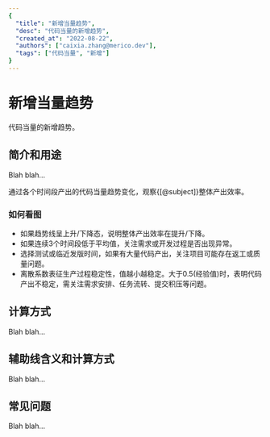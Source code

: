 ```yaml
---
{
  "title": "新增当量趋势",
  "desc": "代码当量的新增趋势",
  "created_at": "2022-08-22",
  "authors": ["caixia.zhang@merico.dev"],
  "tags": ["代码当量", "新增"]
}
---
```

# 新增当量趋势

代码当量的新增趋势。

## 简介和用途

Blah blah...

<div data-section="abstract">

通过各个时间段产出的代码当量趋势变化，观察{[@subject]}整体产出效率。

<div data-section="how-to-read-chart">

### 如何看图

- 如果趋势线呈上升/下降态，说明整体产出效率在提升/下降。
- 如果连续3个时间段低于平均值，关注需求或开发过程是否出现异常。
- 选择测试或临近发版时间，如果有大量代码产出，关注项目可能存在返工或质量问题。
- 离散系数表征生产过程稳定性，值越小越稳定。大于0.5(经验值)时，表明代码产出不稳定，需关注需求安排、任务流转、提交积压等问题。

</div>

</div>

## 计算方式

Blah blah...

## 辅助线含义和计算方式

Blah blah...

## 常见问题

Blah blah...
